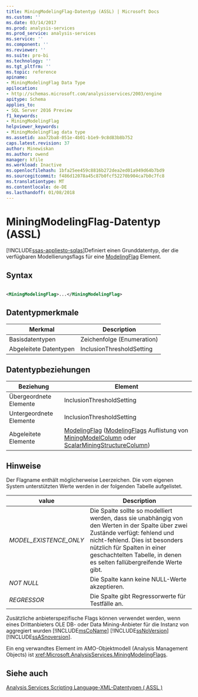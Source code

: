 ```yaml
---
title: MiningModelingFlag-Datentyp (ASSL) | Microsoft Docs
ms.custom: ''
ms.date: 03/14/2017
ms.prod: analysis-services
ms.prod_service: analysis-services
ms.service: ''
ms.component: ''
ms.reviewer: ''
ms.suite: pro-bi
ms.technology: ''
ms.tgt_pltfrm: ''
ms.topic: reference
apiname:
- MiningModelingFlag Data Type
apilocation:
- http://schemas.microsoft.com/analysisservices/2003/engine
apitype: Schema
applies_to:
- SQL Server 2016 Preview
f1_keywords:
- MiningModelingFlag
helpviewer_keywords:
- MiningModelingFlag data type
ms.assetid: aaa72ba8-051e-4b01-b1e9-9c8d83b8b752
caps.latest.revision: 37
author: Minewiskan
ms.author: owend
manager: kfile
ms.workload: Inactive
ms.openlocfilehash: 1bfa25ee459c8816b272dea2ed01a949d64b7bd9
ms.sourcegitcommit: f486d12078a45c87b0fcf52270b904ca7b0c7fc8
ms.translationtype: MT
ms.contentlocale: de-DE
ms.lasthandoff: 01/08/2018
---
```

# <a name="miningmodelingflag-data-type-assl"></a>MiningModelingFlag-Datentyp (ASSL)
[!INCLUDE[ssas-appliesto-sqlas](../../../includes/ssas-appliesto-sqlas.md)]Definiert einen Grunddatentyp, der die verfügbaren Modellierungsflags für eine [ModelingFlag](../../../analysis-services/scripting/objects/modelingflag-element-assl.md) Element.  
  
## <a name="syntax"></a>Syntax  
  
```xml  
  
<MiningModelingFlag>...</MiningModelingFlag>  
```  
  
## <a name="data-type-characteristics"></a>Datentypmerkmale  
  
|Merkmal|Description|  
|--------------------|-----------------|  
|Basisdatentypen|Zeichenfolge (Enumeration)|  
|Abgeleitete Datentypen|InclusionThresholdSetting|  
  
## <a name="data-type-relationships"></a>Datentypbeziehungen  
  
|Beziehung|Element|  
|------------------|-------------|  
|Übergeordnete Elemente|InclusionThresholdSetting|  
|Untergeordnete Elemente|InclusionThresholdSetting|  
|Abgeleitete Elemente|[ModelingFlag](../../../analysis-services/scripting/objects/modelingflag-element-assl.md) ([ModelingFlags](../../../analysis-services/scripting/collections/modelingflags-element-assl.md) Auflistung von [MiningModelColumn](../../../analysis-services/scripting/data-type/miningmodelcolumn-data-type-assl.md) oder [ScalarMiningStructureColumn](../../../analysis-services/scripting/data-type/scalarminingstructurecolumn-data-type-assl.md))|  
  
## <a name="remarks"></a>Hinweise  
 Der Flagname enthält möglicherweise Leerzeichen. Die vom eigenen System unterstützten Werte werden in der folgenden Tabelle aufgelistet.  
  
|value|Description|  
|-----------|-----------------|  
|*MODEL_EXISTENCE_ONLY*|Die Spalte sollte so modelliert werden, dass sie unabhängig von den Werten in der Spalte über zwei Zustände verfügt: fehlend und nicht-fehlend. Dies ist besonders nützlich für Spalten in einer geschachtelten Tabelle, in denen es selten fallübergreifende Werte gibt.|  
|*NOT NULL*|Die Spalte kann keine NULL-Werte akzeptieren.|  
|*REGRESSOR*|Die Spalte gibt Regressorwerte für Testfälle an.|  
  
 Zusätzliche anbieterspezifische Flags können verwendet werden, wenn eines Drittanbieters OLE DB- oder Data Mining-Anbieter für die Instanz von aggregiert wurden [!INCLUDE[msCoName](../../../includes/msconame-md.md)] [!INCLUDE[ssNoVersion](../../../includes/ssnoversion-md.md)] [!INCLUDE[ssASnoversion](../../../includes/ssasnoversion-md.md)].  
  
 Ein eng verwandtes Element im AMO-Objektmodell (Analysis Management Objects) ist <xref:Microsoft.AnalysisServices.MiningModelingFlags>.  
  
## <a name="see-also"></a>Siehe auch  
 [Analysis Services Scripting Language-XML-Datentypen &#40; ASSL &#41;](../../../analysis-services/scripting/data-type/analysis-services-scripting-language-xml-data-types-assl.md)  
  
  

